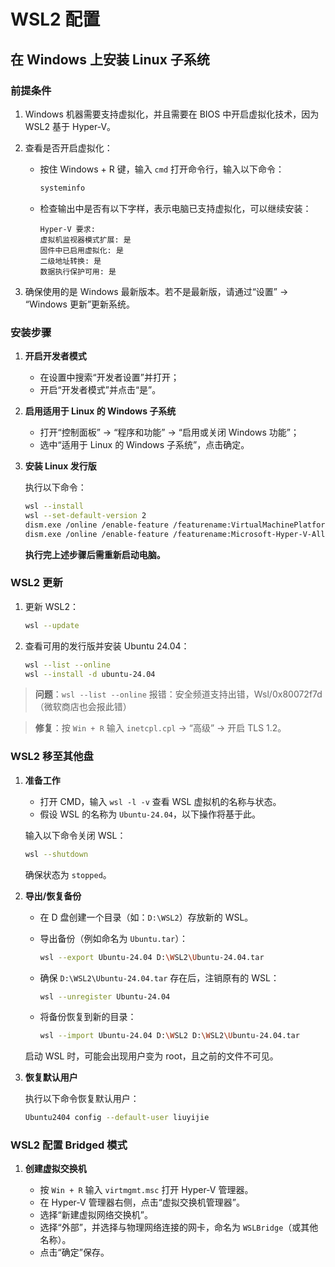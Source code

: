 # WSL2 配置

## 在 Windows 上安装 Linux 子系统

### 前提条件

1. Windows 机器需要支持虚拟化，并且需要在 BIOS 中开启虚拟化技术，因为 WSL2 基于 Hyper-V。

2. 查看是否开启虚拟化：

    - 按住 Windows + R 键，输入 `cmd` 打开命令行，输入以下命令：

        ```bash
        systeminfo
        ```

    - 检查输出中是否有以下字样，表示电脑已支持虚拟化，可以继续安装：

        ```
        Hyper-V 要求:
        虚拟机监视器模式扩展: 是
        固件中已启用虚拟化: 是
        二级地址转换: 是
        数据执行保护可用: 是
        ```

3. 确保使用的是 Windows 最新版本。若不是最新版，请通过“设置” -> “Windows 更新”更新系统。

### 安装步骤

1. **开启开发者模式**

    - 在设置中搜索“开发者设置”并打开；
    - 开启“开发者模式”并点击“是”。

2. **启用适用于 Linux 的 Windows 子系统**

    - 打开“控制面板” -> “程序和功能” -> “启用或关闭 Windows 功能”；
    - 选中“适用于 Linux 的 Windows 子系统”，点击确定。

3. **安装 Linux 发行版**

    执行以下命令：

    ```bash
    wsl --install
    wsl --set-default-version 2
    dism.exe /online /enable-feature /featurename:VirtualMachinePlatform /all /norestart
    dism.exe /online /enable-feature /featurename:Microsoft-Hyper-V-All /all /norestart
    ```

    **执行完上述步骤后需重新启动电脑。**

### WSL2 更新

1. 更新 WSL2：

    ```bash
    wsl --update
    ```

2. 查看可用的发行版并安装 Ubuntu 24.04：

    ```bash
    wsl --list --online
    wsl --install -d ubuntu-24.04
    ```

> **问题**：`wsl --list --online` 报错：安全频道支持出错，Wsl/0x80072f7d（微软商店也会报此错）

> **修复**：按 `Win + R` 输入 `inetcpl.cpl` -> “高级” -> 开启 TLS 1.2。

### WSL2 移至其他盘

1. **准备工作**

    - 打开 CMD，输入 `wsl -l -v` 查看 WSL 虚拟机的名称与状态。
    - 假设 WSL 的名称为 `Ubuntu-24.04`，以下操作将基于此。

    输入以下命令关闭 WSL：

    ```bash
    wsl --shutdown
    ```

    确保状态为 `stopped`。

2. **导出/恢复备份**

    - 在 D 盘创建一个目录（如：`D:\WSL2`）存放新的 WSL。
    - 导出备份（例如命名为 `Ubuntu.tar`）：

        ```bash
        wsl --export Ubuntu-24.04 D:\WSL2\Ubuntu-24.04.tar
        ```

    - 确保 `D:\WSL2\Ubuntu-24.04.tar` 存在后，注销原有的 WSL：

        ```bash
        wsl --unregister Ubuntu-24.04
        ```

    - 将备份恢复到新的目录：

        ```bash
        wsl --import Ubuntu-24.04 D:\WSL2 D:\WSL2\Ubuntu-24.04.tar
        ```

    启动 WSL 时，可能会出现用户变为 root，且之前的文件不可见。

3. **恢复默认用户**

    执行以下命令恢复默认用户：

    ```bash
    Ubuntu2404 config --default-user liuyijie
    ```

### WSL2 配置 Bridged 模式

1. **创建虚拟交换机**

    - 按 `Win + R` 输入 `virtmgmt.msc` 打开 Hyper-V 管理器。
    - 在 Hyper-V 管理器右侧，点击“虚拟交换机管理器”。
    - 选择“新建虚拟网络交换机”。
    - 选择“外部”，并选择与物理网络连接的网卡，命名为 `WSLBridge`（或其他名称）。
    - 点击“确定”保存。

